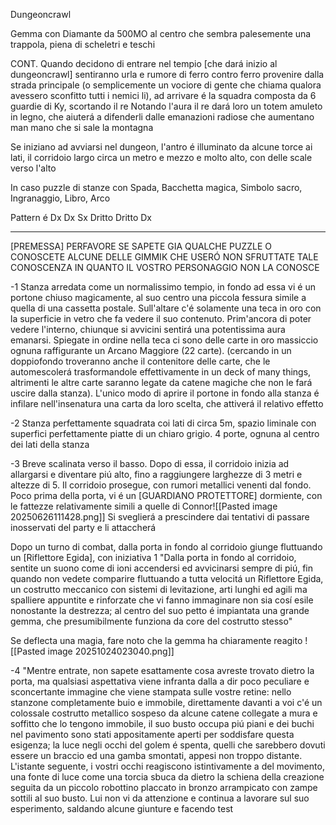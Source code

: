 
Dungeoncrawl






Gemma con Diamante da 500MO al centro che sembra palesemente una trappola, piena di scheletri e teschi






CONT.
Quando decidono di entrare nel tempio [che dará inizio al dungeoncrawl] sentiranno urla e rumore di ferro contro ferro provenire dalla strada principale (o semplicemente un vociore di gente che chiama qualora avessero sconfitto tutti i nemici li), ad arrivare é la squadra composta da 6 guardie di Ky, scortando il re
Notando l'aura il re dará loro un totem amuleto in legno, che aiuterá a difenderli dalle emanazioni radiose che aumentano man mano che si sale la montagna

Se iniziano ad avviarsi nel dungeon, l'antro é illuminato da alcune torce ai lati, il corridoio largo circa un metro e mezzo e molto alto, con delle scale verso l'alto

In caso puzzle di stanze con Spada, Bacchetta magica, Simbolo sacro, Ingranaggio, Libro, Arco

Pattern é Dx Dx Sx Dritto Dritto Dx



----------------------------------------------

[PREMESSA] PERFAVORE SE SAPETE GIA QUALCHE PUZZLE O CONOSCETE ALCUNE DELLE GIMMIK CHE USERÓ NON SFRUTTATE TALE CONOSCENZA IN QUANTO IL VOSTRO PERSONAGGIO NON LA CONOSCE


-1 Stanza arredata come un normalissimo tempio, in fondo ad essa vi é un portone chiuso magicamente, al suo centro una piccola fessura simile a quella di una cassetta postale. Sull'altare c'é solamente una teca in oro con la superficie in vetro che fa vedere il suo contenuto. Prim'ancora di poter vedere l'interno, chiunque si avvicini sentirá una potentissima aura emanarsi. Spiegate in ordine nella teca ci sono delle carte in oro massiccio ognuna raffigurante un Arcano Maggiore (22 carte). (cercando in un doppiofondo troveranno anche il contenitore delle carte, che le automescolerá trasformandole effettivamente in un deck of many things, altrimenti le altre carte saranno legate da catene magiche che non le fará uscire dalla stanza).
L'unico modo di aprire il portone in fondo alla stanza é infilare nell'insenatura una carta da loro scelta, che attiverá il relativo effetto



-2 Stanza perfettamente squadrata coi lati di circa 5m, spazio liminale con superfici perfettamente piatte di un chiaro grigio. 4 porte, ognuna al centro dei lati della stanza

-3 Breve scalinata verso il basso. Dopo di essa, il corridoio inizia ad allargarsi e diventare piú alto, fino a raggiungere larghezze di 3 metri e altezze di 5. Il corridoio prosegue, con rumori metallici venenti dal fondo. Poco prima della porta, vi é un [GUARDIANO PROTETTORE] dormiente, con le fattezze relativamente simili a quelle di Connor![[Pasted image 20250626111428.png]]
Si sveglierá a prescindere dai tentativi di passare inosservati del party e li attaccherá

Dopo un turno di combat, dalla porta in fondo al corridoio giunge fluttuando un [Riflettore Egida], con iniziativa 1
"Dalla porta in fondo al corridoio, sentite un suono come di ioni accendersi ed avvicinarsi sempre di piú, fin quando non vedete comparire fluttuando a tutta velocitá un Riflettore Egida, un costrutto meccanico con sistemi di levitazione, arti lunghi ed agili ma spalliere appuntite e rinforzate che vi fanno immaginare non sia cosí esile nonostante la destrezza; al centro del suo petto é impiantata una grande gemma, che presumibilmente funziona da core del costrutto stesso"

Se deflecta una magia, fare noto che la gemma ha chiaramente reagito
![[Pasted image 20251024023040.png]]



-4 "Mentre entrate, non sapete esattamente cosa avreste trovato dietro la porta, ma qualsiasi aspettativa viene infranta dalla a dir poco peculiare e sconcertante immagine che viene stampata sulle vostre retine: nello stanzone completamente buio e immobile, direttamente davanti a voi c'é un colossale costrutto metallico sospeso da alcune catene collegate a mura e soffitto che lo tengono immobile, il suo busto occupa piú piani e dei buchi nel pavimento sono stati appositamente aperti per soddisfare questa esigenza; la luce negli occhi del golem é spenta, quelli che sarebbero dovuti essere un braccio ed una gamba smontati, appesi non troppo distante. L'istante seguente, i vostri occhi reagiscono istintivamente a del movimento, una fonte di luce come una torcia sbuca da dietro la schiena della creazione seguita da un piccolo robottino placcato in bronzo arrampicato con zampe sottili al suo busto. Lui non vi da attenzione e continua a lavorare sul suo esperimento, saldando alcune giunture e facendo test 
